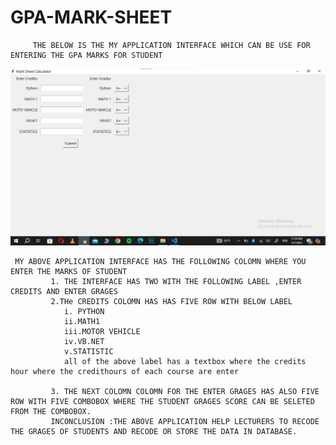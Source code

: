 # GPA-MARK-SHEET 
         THE BELOW IS THE MY APPLICATION INTERFACE WHICH CAN BE USE FOR ENTERING THE GPA MARKS FOR STUDENT
![screenshot](https://github.com/Nganiremichel/GPA-MARK-SHEET/blob/main/Screenshot%202024-05-07%20112959.jpg)

     MY ABOVE APPLICATION INTERFACE HAS THE FOLLOWING COLOMN WHERE YOU ENTER THE MARKS OF STUDENT
             1. THE INTERFACE HAS TWO WITH THE FOLLOWING LABEL ,ENTER CREDITS AND ENTER GRAGES 
             2.THe CREDITS COLOMN HAS HAS FIVE ROW WITH BELOW LABEL
                i. PYTHON
                ii.MATH1
                iii.MOTOR VEHICLE 
                iv.VB.NET
                v.STATISTIC
                all of the above label has a textbox where the credits hour where the credithours of each course are enter

             3. THE NEXT COLOMN COLOMN FOR THE ENTER GRAGES HAS ALSO FIVE ROW WITH FIVE COMBOBOX WHERE THE STUDENT GRAGES SCORE CAN BE SELETED FROM THE COMBOBOX.
             INCONCLUSION :THE ABOVE APPLICATION HELP LECTURERS TO RECODE THE GRAGES OF STUDENTS AND RECODE OR STORE THE DATA IN DATABASE.
